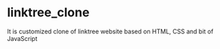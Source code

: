 # linktree_clone
It is customized clone of linktree website based on HTML, CSS and bit of JavaScript
